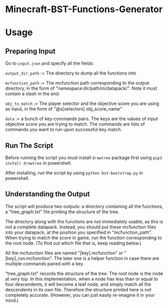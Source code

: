 # Minecraft-BST-Functions-Generator

# Usage
## Preparing Input
Go to `input.json` and specify all the fields:

`output_dir_path` := The directory to dump all the functions into

`mcfunction_path` := The mcfunction path corresponding to the output directory, in the form of "namespace:dir/path/in/datapack/". Note it must contain a slash in the end.

`obj_to_match` := The player selector and the objective score you are using as input, in the form of "@s\[selectors\] obj_score_name"

`data` := a bunch of key-commands pairs. The keys are the values of input objective score you are trying to match. The commands are lists of commands you want to run upon successful key match. 

## Run The Script
Before running the script you must install `drawtree` package first using `pip3 install drawtree` in powershell.

After installing, run the script by using `python bst-bootstrap.py` in powershell.

## Understanding the Output
The script will produce two outputs: a directory containing all the functions, a "tree_graph.txt" file printing the structure of the tree.

The directory along with the functions are not immediately usable, as this is not a complete datapack. Instead, you should put these mcfunction files into your datapack, at the position you specified in "mcfunction_path". When trying to match the score in game, run the function corresponding to the root node. (To find out which file that is, keep reading below.) 

All the mcfunction files are named "\[key\].mcfunction" or "\[key\]\_run.mcfunction". The later one is a helper function in case there are multiple commands paired with a key. 

"tree_graph.txt" records the structure of the tree. The root node is the node at very top. In this implementation, when a node has less than or equal to four descendents, it will become a leaf node, and simply match all the descendents in its own file. Therefore the structure printed here is not completely accurate. (However, you can just easily re-imagine it in your mind.)
